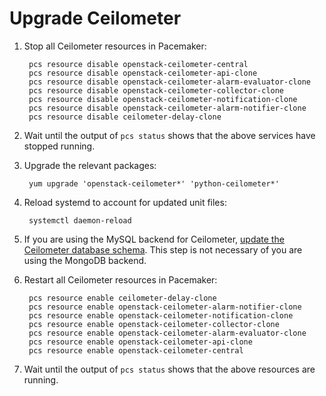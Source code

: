 # Upgrade Ceilometer

1. Stop all Ceilometer resources in Pacemaker:

        pcs resource disable openstack-ceilometer-central
        pcs resource disable openstack-ceilometer-api-clone
        pcs resource disable openstack-ceilometer-alarm-evaluator-clone
        pcs resource disable openstack-ceilometer-collector-clone
        pcs resource disable openstack-ceilometer-notification-clone
        pcs resource disable openstack-ceilometer-alarm-notifier-clone
        pcs resource disable ceilometer-delay-clone

1. Wait until the output of `pcs status` shows that the above services
   have stopped running.

1. Upgrade the relevant packages:

        yum upgrade 'openstack-ceilometer*' 'python-ceilometer*'

1. Reload systemd to account for updated unit files:

        systemctl daemon-reload

1. If you are using the MySQL backend for Ceilometer, [update the Ceilometer database schema](database-upgrade.html).  This step is not necessary of you are using the MongoDB backend.

1. Restart all Ceilometer resources in Pacemaker:

        pcs resource enable ceilometer-delay-clone
        pcs resource enable openstack-ceilometer-alarm-notifier-clone
        pcs resource enable openstack-ceilometer-notification-clone
        pcs resource enable openstack-ceilometer-collector-clone
        pcs resource enable openstack-ceilometer-alarm-evaluator-clone
        pcs resource enable openstack-ceilometer-api-clone
        pcs resource enable openstack-ceilometer-central

1. Wait until the output of `pcs status` shows that the above
   resources are running.
